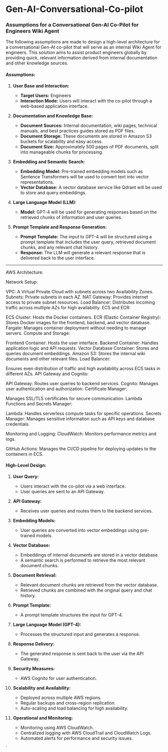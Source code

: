 # Gen-AI-Conversational-Co-pilot

### Assumptions for a Conversational Gen-AI Co-Pilot for Engineers Wiki Agent

The following assumptions are made to design a high-level architecture for a conversational Gen-AI co-pilot that will serve as an internal Wiki Agent for engineers. This solution aims to assist product engineers globally by providing quick, relevant information derived from internal documentation and other knowledge sources.

#### Assumptions:

1. **User Base and Interaction:**
   - **Target Users:** Engineers
   - **Interaction Mode:** Users will interact with the co-pilot through a web-based application interface.

2. **Documentation and Knowledge Base:**
   - **Document Sources:** Internal documentation, wiki pages, technical manuals, and best practices guides stored as PDF files.
   - **Document Storage:** These documents are stored in Amazon S3 buckets for scalability and easy access.
   - **Document Size:** Approximately 500 pages of PDF documents, split into manageable chunks for processing.

3. **Embedding and Semantic Search:**
   - **Embedding Model:** Pre-trained embedding models such as Sentence Transformers will be used to convert text into vector representations.
   - **Vector Database:** A vector database service like Qdrant will be used to store and query embeddings.

4. **Large Language Model (LLM):**
   - **Model:** GPT-4 will be used for generating responses based on the retrieved chunks of information and user queries.

5. **Prompt Template and Response Generation:**
   - **Prompt Template:** The input to GPT-4 will be structured using a prompt template that includes the user query, retrieved document chunks, and any relevant chat history.
   - **Response:** The LLM will generate a relevant response that is delivered back to the user interface.


-----------------------------------

AWS Architecture:

Network Setup:

VPC: A Virtual Private Cloud with subnets across two Availability Zones.
Subnets: Private subnets in each AZ.
NAT Gateway: Provides internet access to private subnet resources.
Load Balancer: Distributes incoming traffic across multiple AZs for high availability.
ECS and ECR:

ECS Cluster: Hosts the Docker containers.
ECR (Elastic Container Registry): Stores Docker images for the frontend, backend, and vector database.
Fargate: Manages container deployment without needing to manage servers.
Compute and Storage:

Frontend Container: Hosts the user interface.
Backend Container: Handles application logic and API requests.
Vector Database Container: Stores and queries document embeddings.
Amazon S3: Stores the internal wiki documents and other relevant files.
Load Balancer:

Ensures even distribution of traffic and high availability across ECS tasks in different AZs.
API Gateway and Cognito:

API Gateway: Routes user queries to backend services.
Cognito: Manages user authentication and authorization.
Certificate Manager:

Manages SSL/TLS certificates for secure communication.
Lambda Functions and Secrets Manager:

Lambda: Handles serverless compute tasks for specific operations.
Secrets Manager: Manages sensitive information such as API keys and database credentials.

Monitoring and Logging:
CloudWatch: Monitors performance metrics and logs.


GitHub Actions: Manages the CI/CD pipeline for deploying updates to the containers in ECS.

#### High-Level Design:

1. **User Query:**
   - Users interact with the co-pilot via a web interface.
   - User queries are sent to an API Gateway.

2. **API Gateway:**
   - Receives user queries and routes them to the backend services.

3. **Embedding Models:**
   - User queries are converted into vector embeddings using pre-trained models.

4. **Vector Database:**
   - Embeddings of internal documents are stored in a vector database.
   - A semantic search is performed to retrieve the most relevant document chunks.

5. **Document Retrieval:**
   - Relevant document chunks are retrieved from the vector database.
   - Retrieved chunks are combined with the original query and chat history.

6. **Prompt Template:**
   - A prompt template structures the input for GPT-4.

7. **Large Language Model (GPT-4):**
   - Processes the structured input and generates a response.

8. **Response Delivery:**
   - The generated response is sent back to the user via the API Gateway.

9. **Security Measures:**
   - AWS Cognito for user authentication.

10. **Scalability and Availability:**
    - Deployed across multiple AWS regions.
    - Regular backups and cross-region replication.
    - Auto-scaling and load balancing for high availability.

11. **Operational and Monitoring:**
    - Monitoring using AWS CloudWatch.
    - Centralized logging with AWS CloudTrail and CloudWatch Logs.
    - Automated alerts for performance and security issues.


`

